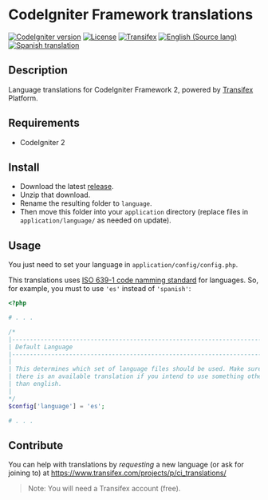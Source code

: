 # CodeIgniter Framework translations
[![CodeIgniter version](https://img.shields.io/badge/ci-v2.2.3-yellow.svg)](https://github.com/bcit-ci/CodeIgniter)
[![License](https://img.shields.io/badge/license-MIT-blue.svg)](LICENSE)
[![Transifex](https://img.shields.io/badge/powered-Transifex-blue.svg)](https://www.transifex.com/projects/p/ci_translations)
[![English (Source lang)](https://img.shields.io/badge/en-100%-green.svg)](https://www.transifex.com/projects/p/ci_translations/language/en/)
[![Spanish translation](https://img.shields.io/badge/es-34%-green.svg)](https://www.transifex.com/projects/p/ci_translations/language/es/)


## Description
Language translations for CodeIgniter Framework 2, powered by [Transifex](https://www.transifex.com/projects/p/ci_translations/) Platform.


## Requirements
- CodeIgniter 2


## Install
- Download the latest [release](https://github.com/nelson6e65/ci_language/releases).
- Unzip that download.
- Rename the resulting folder to `language`.
- Then move this folder into your `application` directory (replace files in `application/language/` as needed on update).


## Usage
You just need to set your language in `application/config/config.php`.

This translations uses [ISO 639-1 code namming standard](http://www.loc.gov/standards/iso639-2/php/code_list.php) for languages. So, for example, you must to use `'es'` instead of `'spanish'`:

```php
<?php

# . . .

/*
|--------------------------------------------------------------------------
| Default Language
|--------------------------------------------------------------------------
|
| This determines which set of language files should be used. Make sure
| there is an available translation if you intend to use something other
| than english.
|
*/
$config['language']	= 'es';

# . . .

```


## Contribute
You can help with translations by *requesting* a new language (or ask for joining to) at https://www.transifex.com/projects/p/ci_translations/

> Note: You will need a Transifex account (free).
